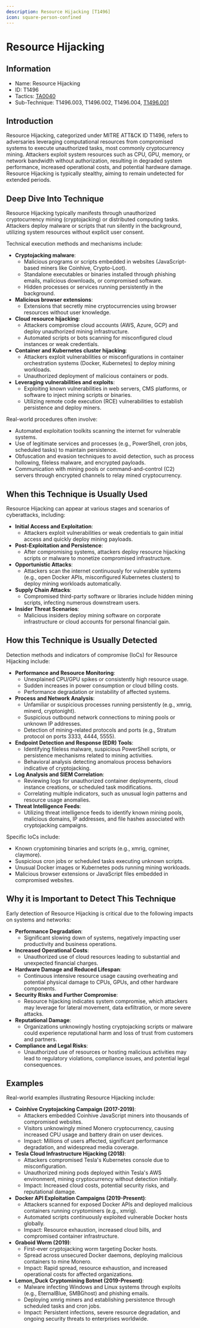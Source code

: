 ```yaml
---
description: Resource Hijacking [T1496]
icon: square-person-confined
---
```


# Resource Hijacking

## Information

* Name: Resource Hijacking
* ID: T1496
* Tactics: [TA0040](../)
* Sub-Technique: T1496.003, T1496.002, T1496.004, [T1496.001](t1496.001.md)

## Introduction

Resource Hijacking, categorized under MITRE ATT\&CK ID T1496, refers to adversaries leveraging computational resources from compromised systems to execute unauthorized tasks, most commonly cryptocurrency mining. Attackers exploit system resources such as CPU, GPU, memory, or network bandwidth without authorization, resulting in degraded system performance, increased operational costs, and potential hardware damage. Resource Hijacking is typically stealthy, aiming to remain undetected for extended periods.

## Deep Dive Into Technique

Resource Hijacking typically manifests through unauthorized cryptocurrency mining (cryptojacking) or distributed computing tasks. Attackers deploy malware or scripts that run silently in the background, utilizing system resources without explicit user consent.

Technical execution methods and mechanisms include:

* **Cryptojacking malware**:
  * Malicious programs or scripts embedded in websites (JavaScript-based miners like Coinhive, Crypto-Loot).
  * Standalone executables or binaries installed through phishing emails, malicious downloads, or compromised software.
  * Hidden processes or services running persistently in the background.
* **Malicious browser extensions**:
  * Extensions that secretly mine cryptocurrencies using browser resources without user knowledge.
* **Cloud resource hijacking**:
  * Attackers compromise cloud accounts (AWS, Azure, GCP) and deploy unauthorized mining infrastructure.
  * Automated scripts or bots scanning for misconfigured cloud instances or weak credentials.
* **Container and Kubernetes cluster hijacking**:
  * Attackers exploit vulnerabilities or misconfigurations in container orchestration systems (Docker, Kubernetes) to deploy mining workloads.
  * Unauthorized deployment of malicious containers or pods.
* **Leveraging vulnerabilities and exploits**:
  * Exploiting known vulnerabilities in web servers, CMS platforms, or software to inject mining scripts or binaries.
  * Utilizing remote code execution (RCE) vulnerabilities to establish persistence and deploy miners.

Real-world procedures often involve:

* Automated exploitation toolkits scanning the internet for vulnerable systems.
* Use of legitimate services and processes (e.g., PowerShell, cron jobs, scheduled tasks) to maintain persistence.
* Obfuscation and evasion techniques to avoid detection, such as process hollowing, fileless malware, and encrypted payloads.
* Communication with mining pools or command-and-control (C2) servers through encrypted channels to relay mined cryptocurrency.

## When this Technique is Usually Used

Resource Hijacking can appear at various stages and scenarios of cyberattacks, including:

* **Initial Access and Exploitation**:
  * Attackers exploit vulnerabilities or weak credentials to gain initial access and quickly deploy mining payloads.
* **Post-Exploitation and Persistence**:
  * After compromising systems, attackers deploy resource hijacking scripts or malware to monetize compromised infrastructure.
* **Opportunistic Attacks**:
  * Attackers scan the internet continuously for vulnerable systems (e.g., open Docker APIs, misconfigured Kubernetes clusters) to deploy mining workloads automatically.
* **Supply Chain Attacks**:
  * Compromised third-party software or libraries include hidden mining scripts, infecting numerous downstream users.
* **Insider Threat Scenarios**:
  * Malicious insiders deploy mining software on corporate infrastructure or cloud accounts for personal financial gain.

## How this Technique is Usually Detected

Detection methods and indicators of compromise (IoCs) for Resource Hijacking include:

* **Performance and Resource Monitoring**:
  * Unexplained CPU/GPU spikes or consistently high resource usage.
  * Sudden increases in power consumption or cloud billing costs.
  * Performance degradation or instability of affected systems.
* **Process and Network Analysis**:
  * Unfamiliar or suspicious processes running persistently (e.g., xmrig, minerd, cryptonight).
  * Suspicious outbound network connections to mining pools or unknown IP addresses.
  * Detection of mining-related protocols and ports (e.g., Stratum protocol on ports 3333, 4444, 5555).
* **Endpoint Detection and Response (EDR) Tools**:
  * Identifying fileless malware, suspicious PowerShell scripts, or persistence mechanisms related to mining activities.
  * Behavioral analysis detecting anomalous process behaviors indicative of cryptojacking.
* **Log Analysis and SIEM Correlation**:
  * Reviewing logs for unauthorized container deployments, cloud instance creations, or scheduled task modifications.
  * Correlating multiple indicators, such as unusual login patterns and resource usage anomalies.
* **Threat Intelligence Feeds**:
  * Utilizing threat intelligence feeds to identify known mining pools, malicious domains, IP addresses, and file hashes associated with cryptojacking campaigns.

Specific IoCs include:

* Known cryptomining binaries and scripts (e.g., xmrig, cgminer, claymore).
* Suspicious cron jobs or scheduled tasks executing unknown scripts.
* Unusual Docker images or Kubernetes pods running mining workloads.
* Malicious browser extensions or JavaScript files embedded in compromised websites.

## Why it is Important to Detect This Technique

Early detection of Resource Hijacking is critical due to the following impacts on systems and networks:

* **Performance Degradation**:
  * Significant slowing down of systems, negatively impacting user productivity and business operations.
* **Increased Operational Costs**:
  * Unauthorized use of cloud resources leading to substantial and unexpected financial charges.
* **Hardware Damage and Reduced Lifespan**:
  * Continuous intensive resource usage causing overheating and potential physical damage to CPUs, GPUs, and other hardware components.
* **Security Risks and Further Compromise**:
  * Resource hijacking indicates system compromise, which attackers may leverage for lateral movement, data exfiltration, or more severe attacks.
* **Reputational Damage**:
  * Organizations unknowingly hosting cryptojacking scripts or malware could experience reputational harm and loss of trust from customers and partners.
* **Compliance and Legal Risks**:
  * Unauthorized use of resources or hosting malicious activities may lead to regulatory violations, compliance issues, and potential legal consequences.

## Examples

Real-world examples illustrating Resource Hijacking include:

* **Coinhive Cryptojacking Campaign (2017-2019)**:
  * Attackers embedded Coinhive JavaScript miners into thousands of compromised websites.
  * Visitors unknowingly mined Monero cryptocurrency, causing increased CPU usage and battery drain on user devices.
  * Impact: Millions of users affected, significant performance degradation, and widespread media coverage.
* **Tesla Cloud Infrastructure Hijacking (2018)**:
  * Attackers compromised Tesla's Kubernetes console due to misconfiguration.
  * Unauthorized mining pods deployed within Tesla's AWS environment, mining cryptocurrency without detection initially.
  * Impact: Increased cloud costs, potential security risks, and reputational damage.
* **Docker API Exploitation Campaigns (2019-Present)**:
  * Attackers scanned for exposed Docker APIs and deployed malicious containers running cryptominers (e.g., xmrig).
  * Automated scripts continuously exploited vulnerable Docker hosts globally.
  * Impact: Resource exhaustion, increased cloud bills, and compromised container infrastructure.
* **Graboid Worm (2019)**:
  * First-ever cryptojacking worm targeting Docker hosts.
  * Spread across unsecured Docker daemons, deploying malicious containers to mine Monero.
  * Impact: Rapid spread, resource exhaustion, and increased operational costs for affected organizations.
* **Lemon\_Duck Cryptomining Botnet (2019-Present)**:
  * Malware infecting Windows and Linux systems through exploits (e.g., EternalBlue, SMBGhost) and phishing emails.
  * Deploying xmrig miners and establishing persistence through scheduled tasks and cron jobs.
  * Impact: Persistent infections, severe resource degradation, and ongoing security threats to enterprises worldwide.

